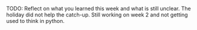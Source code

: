 TODO: Reflect on what you learned this week and what is still unclear.
The holiday did not help the catch-up. Still working on week 2 and not getting used to think in python.